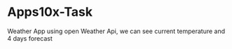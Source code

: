 # Apps10x-Task
Weather App using open Weather Api, we can see current temperature and 4 days forecast
